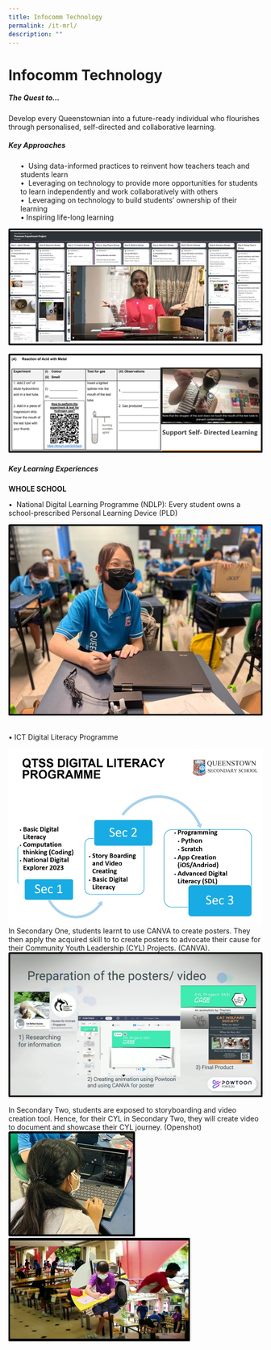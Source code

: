 ```yaml
---
title: Infocomm Technology
permalink: /it-mrl/
description: ""
---
```

Infocomm Technology
===================

##### **The Quest to…** 
Develop every Queenstownian into a future-ready individual who flourishes through personalised, self-directed and collaborative learning.

 

##### **Key Approaches** 


<ul>
•	&nbsp;Using data-informed practices to reinvent how teachers teach and students learn <br>
•	&nbsp;Leveraging on technology to provide more opportunities for students to learn independently and work collaboratively with others<br>
•	&nbsp;Leveraging on technology to build students’ ownership of their learning<br>
•	Inspiring life-long learning
</ul>

![](/images/Picture1.png)

![](/images/Picture2.png)


##### **Key Learning Experiences** 

**WHOLE SCHOOL**

•	&nbsp;National Digital Learning Programme (NDLP): Every student owns a school-prescribed Personal Learning Device (PLD)

![](/images/Picture3.jpg)

<br>
•	ICT Digital Literacy Programme

![](/images/NDLP%20DL.jpg)
In Secondary One, students learnt to use CANVA to create posters. They then apply the acquired skill to to create posters to advocate their cause for their Community Youth Leadership (CYL) Projects. (CANVA).
![](/images/Picture4.png)

In Secondary Two, students are exposed to storyboarding and video creation tool. Hence, for their CYL in Secondary Two, they will create video to document and showcase their CYL journey. (Openshot)
![](/images/Picture5.png)![](/images/Picture6.png)